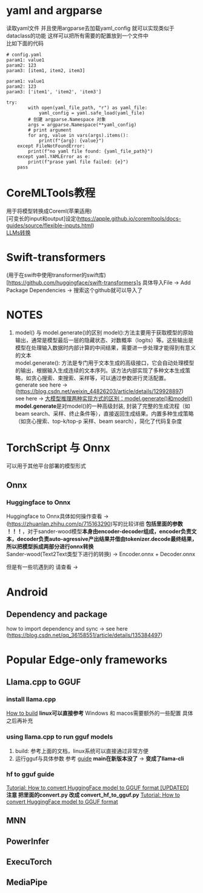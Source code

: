 # yaml and argparse
读取yaml文件 并且使用argparse去加载yaml_config 就可以实现类似于dataclass的功能 这样可以把所有需要的配置放到一个文件中
<br> 比如下面的代码 
```
# config.yaml
param1: value1
param2: 123
param3: [item1, item2, item3]
```
```
param1: value1
param2: 123
param3: ['item1', 'item2', 'item3']
```
```
try:
        with open(yaml_file_path, "r") as yaml_file:
            yaml_config = yaml.safe_load(yaml_file)
        # 创建 argparse.Namespace 对象
        args = argparse.Namespace(**yaml_config)
        # print argument 
        for arg, value in vars(args).items():
            print(f"{arg}: {value}")
    except FileNotFoundError:
        print(f"no yaml file found: {yaml_file_path}")
    except yaml.YAMLError as e:
        print(f"prase yaml file failed: {e}")
    pass
```
# CoreMLTools教程
用于将模型转换成Coreml(苹果适用) <br>
[可变长的input和output]设定(https://apple.github.io/coremltools/docs-guides/source/flexible-inputs.html) <br>
[LLMs转换](https://apple.github.io/coremltools/docs-guides/source/convert-openelm.html)

# Swift-transformers
(用于在swift中使用transformer的swift库)[https://github.com/huggingface/swift-transformers]s
具体导入File -> Add Package Dependencies -> 搜索这个github就可以导入了

# NOTES
1. model() 与 model.generate()的区别
model():方法主要用于获取模型的原始输出，通常是模型最后一层的隐藏状态、对数概率（logits）等。这些输出是模型在处理输入数据时内部计算的中间结果，需要进一步处理才能得到有意义的文本 <br>
model.generate(): 方法是专门用于文本生成的高级接口，它会自动处理模型的输出，根据输入生成连续的文本序列。该方法内部实现了多种文本生成策略，如贪心搜索、束搜索、采样等，可以通过参数进行灵活配置。<br>
generate see here ->(https://blog.csdn.net/weixin_44826203/article/details/129928897)<br>
see here -> [大模型推理两种实现方式的区别：model.generate()和model()](https://blog.csdn.net/qq_61980594/article/details/138341382) <br>
**model.generate**是对model()的一种高级封装, 封装了完整的生成流程（如 beam search、采样、终止条件等），直接返回生成结果。内置多种生成策略（如贪心搜索、top-k/top-p 采样、beam search），简化了代码复杂度

# TorchScript 与 Onnx
可以用于其他平台部署的模型形式 

## Onnx
### Huggingface to Onnx
Huggingface to Onnx具体如何操作查看 ->(https://zhuanlan.zhihu.com/p/715163290)写的比较详细 **包括里面的参数 ！！！**，对于sander-wood模型**本身由encoder-decoder组成，encoder负责文本，decoder负责auto-agressive产出结果并借由tokenizer.decode最终结果，所以把模型拆成两部分进行onnx转换**   <br> 
Sander-wood(Text2Text类型下进行的转换) -> Encoder.onnx + Decoder.onnx 

但是有一些坑遇到的 请查看 ->

# Android 
## Dependency and package
how to import dependency and sync -> see here (https://blog.csdn.net/qq_36158551/article/details/135384497)


# Popular Edge-only frameworks
## Llama.cpp to GGUF

### install llama.cpp
[How to build](https://github.com/ggml-org/llama.cpp/blob/master/docs/build.md) **linux可以直接参考** Windows 和 macos需要额外的一些配置 具体之后再补充

### using llama.cpp to run gguf models
1. build: 参考上面的文档，linux系统可以直接通过非常方便
2. 运行gguf与具体参数 参考 [guide](https://github.com/ggml-org/llama.cpp/blob/master/examples/main/README.md) **main在新版本没了** -> **变成了llama-cli**
### hf to gguf guide
[Tutorial: How to convert HuggingFace model to GGUF format  [UPDATED]](https://github.com/ggml-org/llama.cpp/discussions/7927) <br>
**注意 把里面的convert.py 改成 convert_hf_to_gguf.py**
[Tutorial: How to convert HuggingFace model to GGUF format](https://github.com/ggml-org/llama.cpp/discussions/2948) <br> 

## MNN

## PowerInfer

## ExecuTorch

## MediaPipe


